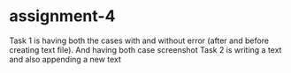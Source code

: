 # assignment-4
Task 1 is having both the cases with and without error (after and before creating text file). And having both case screenshot 
Task 2 is writing a text and also appending a new text 
